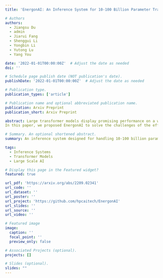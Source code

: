 ```yaml
---
title: 'EnergonAI: An Inference System for 10-100 Billion Parameter Transformer Models'

# Authors
authors:
  - Jiangsu Du
  - admin
  - Jiarui Fang
  - Shenggui Li
  - Yongbin Li
  - Yutong Lu
  - Yang You

date: '2022-01-01T00:00:00Z'  # Adjust the date as needed
doi: ''

# Schedule page publish date (NOT publication's date).
publishDate: '2022-01-01T00:00:00Z'  # Adjust the date as needed

# Publication type.
publication_types: ['article']

# Publication name and optional abbreviated publication name.
publication: Arxiv Preprint
publication_short: Arxiv Preprint

abstract: Large transformer models display promising performance on a wide range of natural language processing (NLP) tasks. Although the AI community has expanded the model scale to the trillion parameter level, the practical deployment of 10-100 billion parameter models is still uncertain due to the latency, throughput, and memory constraints.
In this paper, we proposed EnergonAI to solve the challenges of the efficient deployment of 10-100 billion parameter transformer models on single- or multi-GPU systems. EnergonAI adopts a hierarchy-controller system architecture to coordinate multiple devices and efficiently support different parallel patterns. It delegates the execution of sub-models to multiple workers in the single-controller style and applies tensor parallelism and pipeline parallelism among the workers in a multi-controller style. Upon the novel architecture, we propose three techniques, i.e. non-blocking pipeline parallelism, distributed redundant computation elimination, and peer memory pooling. EnergonAI enables the users to program complex parallel code the same as a serial one. Compared with the FasterTransformer, we have proven that EnergonAI has superior performance on latency and throughput. In our experiments, EnergonAI can achieve 37% latency reduction in tensor parallelism, 10% scalability improvement in pipeline parallelism, and it improves the model scale inferred on a single GPU by using a larger heterogeneous memory space at cost of limited performance reduction.

# Summary. An optional shortened abstract.
summary: An inference system designed for handling 10-100 billion parameter transformer models efficiently.

tags:
  - Inference Systems
  - Transformer Models
  - Large Scale AI

# Display this page in the Featured widget?
featured: true

url_pdf: 'https://arxiv.org/abs/2209.02341'
url_code: ''
url_dataset: ''
url_poster: ''
url_project: 'https://github.com/hpcaitech/EnergonAI'
url_slides: ''
url_source: ''
url_video: ''

# Featured image
image:
  caption: ''
  focal_point: ''
  preview_only: false

# Associated Projects (optional).
projects: []

# Slides (optional).
slides: ""
---
```

